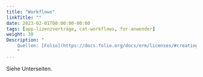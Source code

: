 ```yaml
---
title: "Workflows"
linkTitle: ""
date: 2023-02-01T00:00:00-00:00
tags: [app-lizenzverträge, cat-workflows, for-anwender]
weight: 30
Description: "
    Quellen: [Folio](https://docs.folio.org/docs/erm/licenses/#creating-a-license) <!-- & [GBV](https://info.gebev.de/pages/viewpage.action?pageId=846266386) -->
    "
---
```


Siehe Unterseiten.
